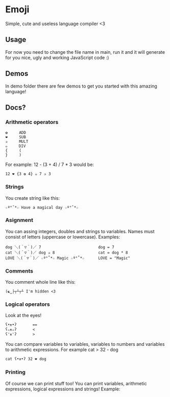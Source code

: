# Emoji
Simple, cute and useless language compiler &lt;3

## Usage

For now you need to change the file name in main, run it and it will generate for you nice, ugly and working JavaScript code :)

## Demos

In demo folder there are few demos to get you started with this amazing language!

## Docs?

### Arithmetic operators

```
✿     ADD
❤     SUB
✰     MULT
๑     DIV
{     (
}     )
```

For example: 
12 - (3 + 4) / 7 * 3
would be:
```
12 ❤ {3 ✿ 4} ๑ 7 ✰ 3
```
### Strings

You create string like this:
```
☆º°˚*☆ Have a magical day ☆º°˚*☆
```

### Asignment

You can assing integers, doubles and strings to variables. Names must consist of letters (uppercase or lowercase).
Examples:
```
dog ＼(＾▽＾)／ 7                         dog = 7
cat ＼(＾▽＾)／ dog ✰ 8                   cat = dog * 8
LOVE ＼(＾▽＾)／ ☆º°˚*☆ Magic ☆º°˚*☆      LOVE = "Magic"
```


### Comments

You comment whole line like this:
```
(☯‿├┬┴┬┴ I'm hidden <3
```

### Logical operators
Look at the eyes!
```
ʕ•ᴥ•ʔ       ==
ʕₒᴥₒʔ       <
ʕ'ᴥ'ʔ       >
```
You can compare variables to variables, variables to numbers and variables to arithmetic expressions. For example
cat > 32 - dog 
```
cat ʕ•ᴥ•ʔ 32 ❤ dog
```



### Printing
Of course we can print stuff too! You can print variables, arithmetic expressions, logical expressions and strings!
Example:
